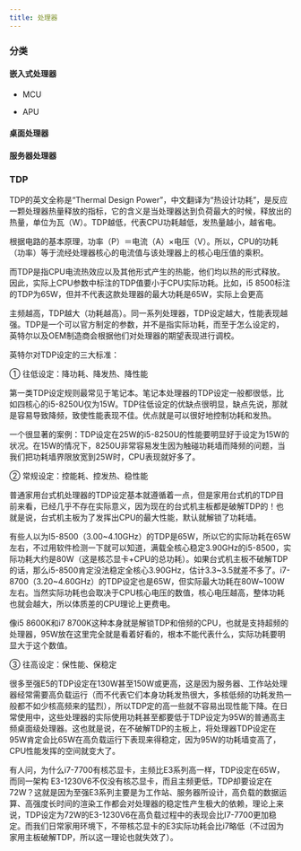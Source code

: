 ```yaml
---
title: 处理器
---
```


### 分类

#### 嵌入式处理器

* MCU

* APU

#### 桌面处理器

#### 服务器处理器

### TDP

TDP的英文全称是“Thermal Design Power”，中文翻译为“热设计功耗”，是反应一颗处理器热量释放的指标，它的含义是当处理器达到负荷最大的时候，释放出的热量，单位为瓦（W）。TDP越低，代表CPU功耗越低，发热量越小，越省电。


根据电路的基本原理，功率（P）＝电流（A）×电压（V）。所以，CPU的功耗（功率）等于流经处理器核心的电流值与该处理器上的核心电压值的乘积。

而TDP是指CPU电流热效应以及其他形式产生的热能，他们均以热的形式释放。因此，实际上CPU参数中标注的TDP值要小于CPU实际功耗。比如，i5 8500标注的TDP为65W，但并不代表这款处理器的最大功耗是65W，实际上会更高

主频越高，TDP越大（功耗越高）。同一系列处理器，TDP设定越大，性能表现越强。TDP是一个可以官方制定的参数，并不是指实际功耗，而至于怎么设定的，英特尔以及OEM制造商会根据他们对处理器的期望表现进行调校。


英特尔对TDP设定的三大标准：

① 往低设定：降功耗、降发热、降性能

第一类TDP设定规则最常见于笔记本。笔记本处理器的TDP设定一般都很低，比如四核心的i5-8250U仅为15W。TDP往低设定的优缺点很明显，缺点先说，那就是容易导致降频，致使性能表现不佳。优点就是可以很好地控制功耗和发热。

一个很显著的案例：TDP设定在25W的i5-8250U的性能要明显好于设定为15W的状况。在15W的情况下，8250U非常容易发生因为触碰功耗墙而降频的问题，当我们把功耗墙界限放宽到25W时，CPU表现就好多了。

② 常规设定：控能耗、控发热、稳性能

普通家用台式机处理器的TDP设定基本就遵循着一点，但是家用台式机的TDP目前来看，已经几乎不存在实际意义，因为现在的台式机主板都是破解TDP的！也就是说，台式机主板为了发挥出CPU的最大性能，默认就解锁了功耗墙。

有些人以为I5-8500（3.00~4.10GHz）的TDP是65W，所以它的实际功耗在65W左右，不过用软件检测一下就可以知道，满载全核心稳定3.90GHz的i5-8500，实际功耗大约是80W（这是核芯显卡+CPU的总功耗）。如果台式机主板不破解TDP的话，那么i5-8500肯定没法稳定全核心3.90GHz，估计3.3~3.5就差不多了。i7-8700（3.20~4.60GHz）的TDP设定也是65W，但实际最大功耗在80W~100W左右。当然实际功耗也会取决于CPU核心电压的数值，核心电压越高，整体功耗也就会越大，所以体质差的CPU理论上更费电。

像i5 8600K和i7 8700K这种本身就是解锁TDP和倍频的CPU，也就是支持超频的处理器，95W放在这里完全就是看着好看的，根本不能代表什么，实际功耗要明显大于这个数值。

③ 往高设定：保性能、保稳定

很多至强E5的TDP设定在130W甚至150W或更高，这是因为服务器、工作站处理器经常需要高负载运行（而不代表它们本身功耗发热很大，多核低频的功耗发热一般都不如少核高频来的猛烈），所以TDP定的高一些就不容易出现性能下降。在日常使用中，这些处理器的实际使用功耗甚至都要低于TDP设定为95W的普通高主频桌面级处理器。这也就是说，在不破解TDP的主板上，将处理器TDP设定在95W肯定会比65W在高负载运行下表现来得稳定，因为95W的功耗墙变高了，CPU性能发挥的空间就变大了。

有人问，为什么i7-7700有核芯显卡，主频比E3系列高一样，TDP设定在65W，而同一架构 E3-1230V6不仅没有核芯显卡，而且主频更低，TDP却要设定在72W？这就是因为至强E3系列主要是为工作站、服务器所设计，高负载的数据运算、高强度长时间的渲染工作都会对处理器的稳定性产生极大的依赖，理论上来说，TDP设定为72W的E3-1230V6在高负载过程中的表现会比I7-7700更加稳定。而我们日常家用环境下，不带核芯显卡的E3实际功耗会比i7略低（不过因为家用主板破解TDP，所以这一理论也就失效了）。
